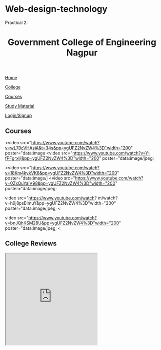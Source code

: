 # Web-design-technology
Practical 2:
<!DOCTYPE html>

<html lang="en">

<head>

<meta charset="UTF-8">

<meta name="viewport" content="width=device-width, initial-scale=1.0">

<title>Govt College of Engg Home</title>

<link href="styles.css" rel="stylesheet">

</head>

<body>

<header>

<h1>Government College of Engineering Nagpur</h1>

</header>

<nav>

<a href="#">Home</a>&nbsp; &nbsp;

<a href="#">College</a>&nbsp;&nbsp;

<a href="#">Courses</a>&nbsp;&nbsp;

<a href="#">Study Material</a>&nbsp;&nbsp;

<a href="#">Login/Signup</a>

</nav>

<main>

<section>

<h2>Courses</h2>

<video src="https://www.youtube.com/watch?v=wL70cVHAsjA&t=34s&pp=ygUFZ2NvZW4%3D"width="200" poster="data:image <video src="https://www.youtube.com/watch?v=Y-fPFgrxljI&pp=ygUFZ2NvZW4%3D"width="200" poster="data:image/jpeg;

<video src="https://www.youtube.com/watch?v=18Km4kykVK8&pp=ygUFZ2NvZW4%3D"width="200" poster="data:image/j <video src="https://www.youtube.com/watch?v=0ZxQuYalV98&pp=ygUFZ2NvZW4%3D"width="200" poster="data:image/jpeg;

video src="https://www.youtube.com/watch? m/watch?v=h9j8psBimuY&pp=ygUFZ2NvZW4%3D"width="200" poster="data:image/jpeg; <

video src="https://www.youtube.com/watch?v=bnJQhKSM28U&pp=ygUFZ2NvZW4%3D"width="200" poster="data:image/jpeg; <

</section>

<section>

<h2>College Reviews</h2>

<iframe width="300" height="300" src="https://www.youtube.com/embed/wL70cVHAsjA?si=MCAr-E7ntrxoRNPE" title="Y

<iframe width="300" height="300" src="https://www.youtube.com/embed/Y-fPFgrxljI?si=12MQYIbyiBSu6AXB" title="Y

<iframe width="300" height="300" src="https://www.youtube.com/embed/18Km4kykVK8?si=BaBuRTfYDANB1FUR" title="Y

<iframe width="300" height="300" src="https://www.youtube.com/embed/0ZxQuYalV98?si=WSpyqt1VvVE-3105" title="Y <iframe width="300" height="300" src="https://www.youtube.com/embed/h9j8psBimuY?si=MNR1RYKNZACmQ8n1" title="Y

<iframe width="300" height="300" src="https://www.youtube.com/embed/bnJQhKSM28U?si=B1p160ZGNhj10WRa" title="Y

</section>
<section>

<h2>Study Materials</h2>

<a href="#"target="_blank"><img src="data:image/jpeg;base64,/9j/4AAQSkZJRgABAQAAAQABAAD/2wCEAAkGBXMTEhUTEHI

href="#"target="_blank"><img src="data:image/png;base64,iVBORw0KGgoAAAANSUhEUgAAAZKAAAB7CAMAAACRgA3BAAAA

<a <a href="#"target="_blank"><img src="data:image/jpeg;base64,/9j/4AAQSkZJRgABAQAAAQABAAD/2wCEAAkGBxMTEHUTEXM

</section>

<section>

<h2>Our Founder</h2>

<img src="data:image/jpeg;base64,/9j/4AAQSkZJRgABAQAAAQABAAD/2wCEAAkGBXASEHITEBIVFRUWFRUVFxYVFhcZGB

</section>

<h3>Shri V C Rastogi</h3>

<p><b>Principal Secretary, Higher & Technical Education</b></p>

<a href="https://www.youtube.com">YouTube</a>

<a href="https://in.linkedin.com/" target="_blank" rel="noopener noreferrer">LinkedIn</a>

<a href="https://www.youtube.com/" target="_blank" rel="noopener noreferrer">Instagram</a>

<a href="https://www.youtube.com/" target="_blank" rel="noopener noreferrer">Facebook</a>

<p>An accomplished professional with more than two decades of comprehensive experience in new business buildi

<h4>About College</h4>

<p>This Institute, commonly referred as GCOEN, was started functioning in 2016 with 5 UG & 1 PG Engineering P

</section>

</main>

<footer>

<a href="#">FAQ</a>&nbsp;&nbsp;

<a href="#">Contact Us</a>&nbsp;&nbsp;

<a href="#">Terms of Use</a>&nbsp;&nbsp;

<a href="#">Privacy Policy</a>&nbsp;&nbsp;

<a href="#">Refund Policy</a>&nbsp;&nbsp;

<a href="#">&copy; 2024|GCOE</a>

</footer>

</body>

</html>
Practical 4:
<!DOCTYPE html>

<html lang="en">

<head>

<meta charset="UTF-8">

<meta name="viewpoint" content=width=device>

<title>Document</title>

<style>

div{ background-color:pink;

height: 200px;

width:300px;

padding: 18px;

border: 10px solid black;

margin:20px;}

</style>

</head>

<body>

<h2>GCOEN</h2>

<p><div>This Institute, commonly referred as GCOEN, was started functioning in 2016 with 5 UG & 1 PG Engineering Programmes under the administrative control of Higher and Technical Education, Govt. of Maharashtra. The Institute is affiliated to RTM Nagpur University Nagpur. Within a short span of time, GCOEN has established its own identity not only in the Vidarbha

region but also in the Maharashtra State. The students of high caliber are the backbones of the Institute.</div></p>

<p>It offers the following branches</p>

<p><div>1.Computer Science Engineering<br>

2.Electronics and Telecommunication<br>

3. Electrical Engineering<br>

4. Mechanical Engineering<br>

5.Civil Engineering</div>

</body>

</html>
<!DOCTYPE html>

<html lang="en">

<head>

<meta charset="UTF-8">

<title>CSS Grid</title>

<style>

display:grid;

.container{

grid-template-columns:repeat(4,1fr);

grid-gap:20px;

} .items[

}

background-color:pink;

border-radius:3px;

border: 3px green solid;

</style>

</head>

<body>

<div class="container">

<div class="items">Computer science and engineering (CSE) or Computer Science (CS) also integrated as Electrical engineering and Computer Science (EECS) in some universities, is an academic program at many universities which comprises approaches of computer science and computer engineering. There is no clear division in computing between science and engineering, just like in the field of materials science and engineering. However, some classes are historically more related to computer science (e.g. data structures and algorithms), and other to computer engineering (e.g. computer architecture). CSE is also a term often used in Europe to translate the name of technical or engineering informatics academic programs. It is offered in both undergraduate as well postgraduate with specializations.</div>

<div class="items">Electronics and Communications Engineering (ECE) course comes under the Engineering field that includes the study, design, development, and application of electrical circuits, electronics, and communication systems. ECE courses are available at various levels such as Diploma, UG, and PG, which are offered by more than 4000 colleges in India. Universities are adding new subjects to their curriculum, such as the IoT, so they can better prepare the students for the future.

This allows students to learn how to design and develop interconnected devices that further act as the backbone of smart homes, cities, and industries. Artificial Intelligence (AI) and Machine Learning (ML) are also finding their way into these courses, with applications in areas like optimizing communication networks and revolutionizing signal processing techniques.

</div>

<div class="items">Electrical engineering is the study of electricity, electronics, and electromagnetism. Electrical engineers design, build, test, analyze, and document a wide range of devices, machines, systems, and sub-systems.

</div>

</div>

</body>

</html>

